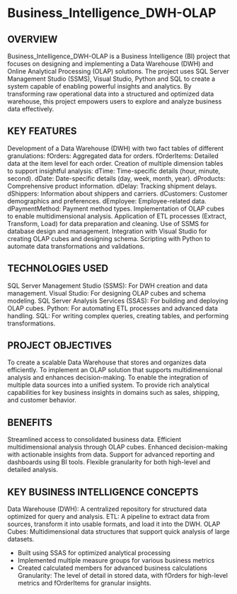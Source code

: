 # Business_Intelligence_DWH-OLAP

## OVERVIEW
Business_Intelligence_DWH-OLAP is a Business Intelligence (BI) project that focuses on designing and implementing a Data Warehouse (DWH) and Online Analytical Processing (OLAP) solutions. The project uses SQL Server Management Studio (SSMS), Visual Studio, Python and SQL to create a system capable of enabling powerful insights and analytics. By transforming raw operational data into a structured and optimized data warehouse, this project empowers users to explore and analyze business data effectively.

## KEY FEATURES
Development of a Data Warehouse (DWH) with two fact tables of different granulations:
fOrders: Aggregated data for orders.
fOrderItems: Detailed data at the item level for each order.
Creation of multiple dimension tables to support insightful analysis:
dTime: Time-specific details (hour, minute, second).
dDate: Date-specific details (day, week, month, year).
dProducts: Comprehensive product information.
dDelay: Tracking shipment delays.
dShippers: Information about shippers and carriers.
dCustomers: Customer demographics and preferences.
dEmployee: Employee-related data.
dPaymentMethod: Payment method types.
Implementation of OLAP cubes to enable multidimensional analysis.
Application of ETL processes (Extract, Transform, Load) for data preparation and cleaning.
Use of SSMS for database design and management.
Integration with Visual Studio for creating OLAP cubes and designing schema.
Scripting with Python to automate data transformations and validations.

## TECHNOLOGIES USED
SQL Server Management Studio (SSMS): For DWH creation and data management.
Visual Studio: For designing OLAP cubes and schema modeling.
SQL Server Analysis Services (SSAS): For building and deploying OLAP cubes.
Python: For automating ETL processes and advanced data handling.
SQL: For writing complex queries, creating tables, and performing transformations.

## PROJECT OBJECTIVES
To create a scalable Data Warehouse that stores and organizes data efficiently.
To implement an OLAP solution that supports multidimensional analysis and enhances decision-making.
To enable the integration of multiple data sources into a unified system.
To provide rich analytical capabilities for key business insights in domains such as sales, shipping, and customer behavior.

## BENEFITS
Streamlined access to consolidated business data.
Efficient multidimensional analysis through OLAP cubes.
Enhanced decision-making with actionable insights from data.
Support for advanced reporting and dashboards using BI tools.
Flexible granularity for both high-level and detailed analysis.

## KEY BUSINESS INTELLIGENCE CONCEPTS
Data Warehouse (DWH): A centralized repository for structured data optimized for query and analysis.
ETL: A pipeline to extract data from sources, transform it into usable formats, and load it into the DWH.
OLAP Cubes: Multidimensional data structures that support quick analysis of large datasets.
- Built using SSAS for optimized analytical processing
- Implemented multiple measure groups for various business metrics
- Created calculated members for advanced business calculations
Granularity: The level of detail in stored data, with fOrders for high-level metrics and fOrderItems for granular insights.
